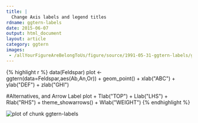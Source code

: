 ```yaml
---
title: |
  Change Axis labels and legend titles
rdname: ggtern-labels
date: 2015-06-07
output: html_document
layout: article
category: ggtern
images:
 - /allYourFigureAreBelongToUs/figure/source/1991-05-31-ggtern-labels/ggtern-labels-1.png
---
```





{% highlight r %}
data(Feldspar)
plot <- ggtern(data=Feldspar,aes(Ab,An,Or)) +  geom_point() +
        xlab("ABC") + ylab("DEF") + zlab("GHI")

#Alternatives, and Arrow Label
plot + Tlab("TOP") + Llab("LHS") + Rlab("RHS") +
  theme_showarrows() + Wlab("WEIGHT")
{% endhighlight %}

![plot of chunk ggtern-labels](/allYourFigureAreBelongToUs/figure/source/1991-05-31-ggtern-labels/ggtern-labels-1.png) 